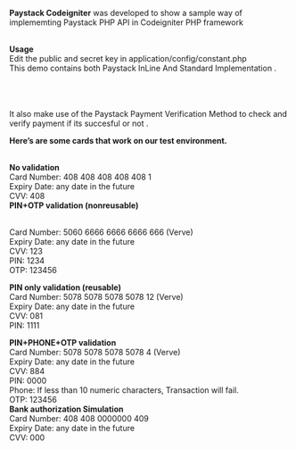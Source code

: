 <b>Paystack Codeigniter</b> was developed to show a sample way of implememting Paystack PHP API in Codeigniter PHP framework
<br/><br/>

<b>Usage</b>
<br/>
Edit the public and secret key in application/config/constant.php
<br/>
This demo contains both Paystack InLine And Standard Implementation .<br/><br/>

<br/><br/>
It also make use of the Paystack Payment Verification Method to check and verify payment if its succesful or not .
<br/>

<b>Here’s are some cards that work on our test environment.</b>
<br/><br/>

<b>No validation</b>
<br/>
Card Number: 408 408 408 408 408 1 
<br/>
Expiry Date: any date in the future 
<br/>
CVV: 408
<br/>
<b>PIN+OTP validation (nonreusable)</b>

<br/>
Card Number: 5060 6666 6666 6666 666 (Verve)
<br/>
Expiry Date: any date in the future 
<br/>
CVV: 123 
<br/>
PIN: 1234 
<br/>
OTP: 123456
<br/>

<b>PIN only validation (reusable)</b>
<br/>
Card Number: 5078 5078 5078 5078 12 (Verve) 
<br/>
Expiry Date: any date in the future 
<br/>
CVV: 081 
<br/>
PIN: 1111
<br/>

<b>PIN+PHONE+OTP validation</b>
<br/>
Card Number: 5078 5078 5078 5078 4 (Verve) 
<br/>
Expiry Date: any date in the future 
<br/>
CVV: 884 
<br/>
PIN: 0000
<br/>
Phone: If less than 10 numeric characters, Transaction will fail.
<br/>
OTP: 123456
<br/>
<b>Bank authorization Simulation</b>
<br/>
Card Number: 408 408 0000000 409 
<br/>
Expiry Date: any date in the future 
<br/>
CVV: 000
